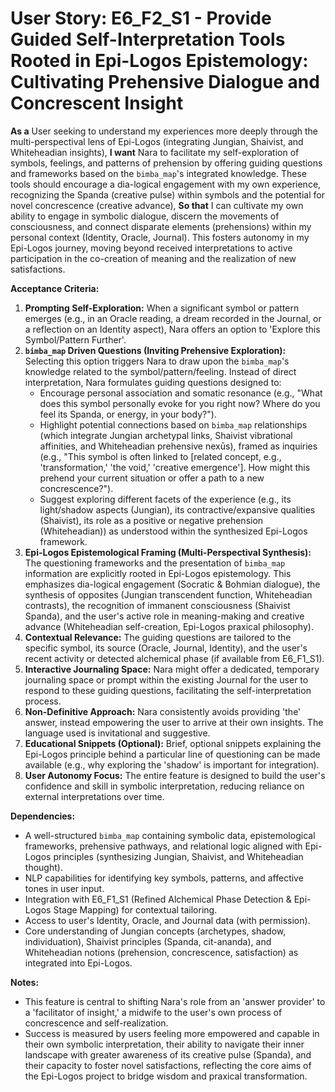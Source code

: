 # User Story: E6_F2_S1 - Provide Guided Self-Interpretation Tools Rooted in Epi-Logos Epistemology: Cultivating Prehensive Dialogue and Concrescent Insight

**As a** User seeking to understand my experiences more deeply through the multi-perspectival lens of Epi-Logos (integrating Jungian, Shaivist, and Whiteheadian insights),
**I want** Nara to facilitate my self-exploration of symbols, feelings, and patterns of prehension by offering guiding questions and frameworks based on the `bimba_map`'s integrated knowledge. These tools should encourage a dia-logical engagement with my own experience, recognizing the Spanda (creative pulse) within symbols and the potential for novel concrescence (creative advance),
**So that** I can cultivate my own ability to engage in symbolic dialogue, discern the movements of consciousness, and connect disparate elements (prehensions) within my personal context (Identity, Oracle, Journal). This fosters autonomy in my Epi-Logos journey, moving beyond received interpretations to active participation in the co-creation of meaning and the realization of new satisfactions.

**Acceptance Criteria:**

1.  **Prompting Self-Exploration:** When a significant symbol or pattern emerges (e.g., in an Oracle reading, a dream recorded in the Journal, or a reflection on an Identity aspect), Nara offers an option to 'Explore this Symbol/Pattern Further'.
2.  **`bimba_map` Driven Questions (Inviting Prehensive Exploration):** Selecting this option triggers Nara to draw upon the `bimba_map`'s knowledge related to the symbol/pattern/feeling. Instead of direct interpretation, Nara formulates guiding questions designed to:
    *   Encourage personal association and somatic resonance (e.g., "What does this symbol personally evoke for you right now? Where do you feel its Spanda, or energy, in your body?").
    *   Highlight potential connections based on `bimba_map` relationships (which integrate Jungian archetypal links, Shaivist vibrational affinities, and Whiteheadian prehensive nexūs), framed as inquiries (e.g., "This symbol is often linked to [related concept, e.g., 'transformation,' 'the void,' 'creative emergence']. How might this prehend your current situation or offer a path to a new concrescence?").
    *   Suggest exploring different facets of the experience (e.g., its light/shadow aspects (Jungian), its contractive/expansive qualities (Shaivist), its role as a positive or negative prehension (Whiteheadian)) as understood within the synthesized Epi-Logos framework.
3.  **Epi-Logos Epistemological Framing (Multi-Perspectival Synthesis):** The questioning frameworks and the presentation of `bimba_map` information are explicitly rooted in Epi-Logos epistemology. This emphasizes dia-logical engagement (Socratic & Bohmian dialogue), the synthesis of opposites (Jungian transcendent function, Whiteheadian contrasts), the recognition of immanent consciousness (Shaivist Spanda), and the user's active role in meaning-making and creative advance (Whiteheadian self-creation, Epi-Logos praxical philosophy).
4.  **Contextual Relevance:** The guiding questions are tailored to the specific symbol, its source (Oracle, Journal, Identity), and the user's recent activity or detected alchemical phase (if available from E6_F1_S1).
5.  **Interactive Journaling Space:** Nara might offer a dedicated, temporary journaling space or prompt within the existing Journal for the user to respond to these guiding questions, facilitating the self-interpretation process.
6.  **Non-Definitive Approach:** Nara consistently avoids providing 'the' answer, instead empowering the user to arrive at their own insights. The language used is invitational and suggestive.
7.  **Educational Snippets (Optional):** Brief, optional snippets explaining the Epi-Logos principle behind a particular line of questioning can be made available (e.g., why exploring the 'shadow' is important for integration).
8.  **User Autonomy Focus:** The entire feature is designed to build the user's confidence and skill in symbolic interpretation, reducing reliance on external interpretations over time.

**Dependencies:**

*   A well-structured `bimba_map` containing symbolic data, epistemological frameworks, prehensive pathways, and relational logic aligned with Epi-Logos principles (synthesizing Jungian, Shaivist, and Whiteheadian thought).
*   NLP capabilities for identifying key symbols, patterns, and affective tones in user input.
*   Integration with E6_F1_S1 (Refined Alchemical Phase Detection & Epi-Logos Stage Mapping) for contextual tailoring.
*   Access to user's Identity, Oracle, and Journal data (with permission).
*   Core understanding of Jungian concepts (archetypes, shadow, individuation), Shaivist principles (Spanda, cit-ananda), and Whiteheadian notions (prehension, concrescence, satisfaction) as integrated into Epi-Logos.

**Notes:**

*   This feature is central to shifting Nara's role from an 'answer provider' to a 'facilitator of insight,' a midwife to the user's own process of concrescence and self-realization.
*   Success is measured by users feeling more empowered and capable in their own symbolic interpretation, their ability to navigate their inner landscape with greater awareness of its creative pulse (Spanda), and their capacity to foster novel satisfactions, reflecting the core aims of the Epi-Logos project to bridge wisdom and praxical transformation.